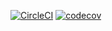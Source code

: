 [![CircleCI](https://circleci.com/gh/Fremonster/AD340Assignments-MelanieShaffer.svg?style=svg)](https://circleci.com/gh/Fremonster/AD340Assignments-MelanieShaffer)
[![codecov](https://codecov.io/gh/Fremonster/AD340Assignments-MelanieShaffer/branch/master/graph/badge.svg)](https://codecov.io/gh/Fremonster/AD340Assignments-MelanieShaffer)